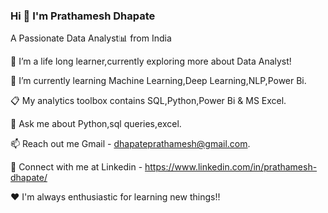 ### Hi 👋 I'm Prathamesh Dhapate

A Passionate Data Analyst📊 from India

🔭 I’m a life long learner,currently exploring more about Data Analyst!

🌱 I’m currently learning Machine Learning,Deep Learning,NLP,Power Bi.

📋 My analytics toolbox contains SQL,Python,Power Bi & MS Excel.

💬 Ask me about Python,sql queries,excel.

📫 Reach out me Gmail - dhapateprathamesh@gmail.com.

🔗 Connect with me at Linkedin - https://www.linkedin.com/in/prathamesh-dhapate/

❤️ I'm always enthusiastic for learning new things!!
